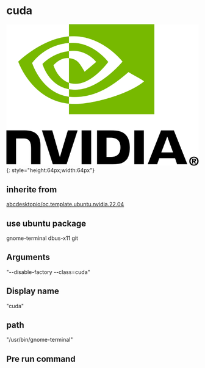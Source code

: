 # cuda
![nvidia.svg](/applications/icons/nvidia.svg){: style="height:64px;width:64px"}
## inherite from
[abcdesktopio/oc.template.ubuntu.nvidia.22.04](abcdesktopio/oc.template.ubuntu.nvidia.22.04.md)
## use ubuntu package
gnome-terminal dbus-x11 git
## Arguments
"--disable-factory  --class=cuda"
## Display name
"cuda"
## path
"/usr/bin/gnome-terminal"
## Pre run command

```


```

